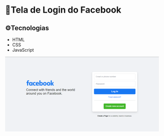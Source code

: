 # 📘Tela de Login do Facebook

## ⚙️Tecnologias

<ul>
  <li>HTML</li>
  <li>CSS</li>
  <li>JavaScript</li>
</ul>

![Facebook](img/tela-login-facebook.png "Facebook")

